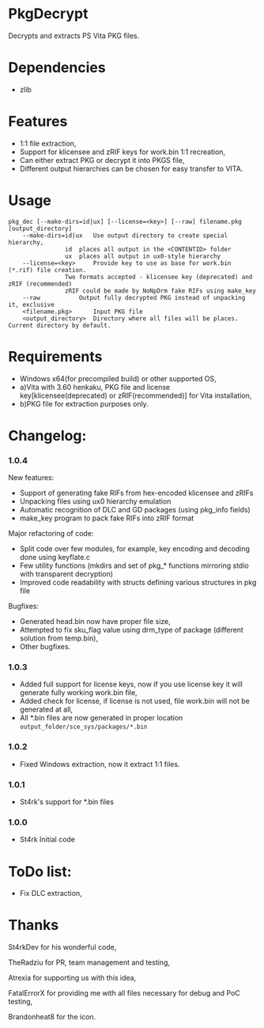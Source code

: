 # PkgDecrypt
Decrypts and extracts PS Vita PKG files.

# Dependencies
* zlib

# Features
* 1:1 file extraction,
* Support for klicensee and zRIF keys for work.bin 1:1 recreation,
* Can either extract PKG or decrypt it into PKGS file,
* Different output hierarchies can be chosen for easy transfer to VITA.

# Usage
```
pkg_dec [--make-dirs=id|ux] [--license=<key>] [--raw] filename.pkg [output_directory]
	--make-dirs=id|ux	Use output directory to create special hierarchy,
				id	places all output in the <CONTENTID> folder
				ux	places all output in ux0-style hierarchy
	--license=<key>		Provide key to use as base for work.bin (*.rif) file creation.
				Two formats accepted - klicensee key (deprecated) and zRIF (recommended)
				zRIF could be made by NoNpDrm fake RIFs using make_key
	--raw			Output fully decrypted PKG instead of unpacking it, exclusive
	<filename.pkg>		Input PKG file
	<output_directory>	Directory where all files will be places. Current directory by default.
```


# Requirements
* Windows x64(for precompiled build) or other supported OS,
* a)Vita with 3.60 henkaku, PKG file and license key[klicensee(deprecated) or zRIF(recommended)] for Vita installation,
* b)PKG file for extraction purposes only.

# Changelog:
### 1.0.4
New features:
- Support of generating fake RIFs from hex-encoded klicensee and zRIFs
- Unpacking files using ux0 hierarchy emulation
- Automatic recognition of DLC and GD packages (using pkg_info fields)
- make_key program to pack fake RIFs into zRIF format

Major refactoring of code:
- Split code over few modules, for example, key encoding and decoding done using keyflate.c
- Few utility functions (mkdirs and set of pkg_* functions mirroring stdio with transparent decryption)
- Improved code readability with structs defining various structures in pkg file

Bugfixes:
- Generated head.bin now have proper file size,
- Attempted to fix sku_flag value using drm_type of package (different solution from temp.bin),
- Other bugfixes.
### 1.0.3
* Added full support for license keys, now if you use license key it will generate fully working work.bin file,
* Added check for license, if license is not used, file work.bin will not be generated at all,
* All *.bin files are now generated in proper location `output_folder/sce_sys/packages/*.bin`
### 1.0.2
* Fixed Windows extraction, now it extract 1:1 files.
### 1.0.1
* St4rk's support for *.bin files
### 1.0.0
* St4rk Initial code

# ToDo list:
* Fix DLC extraction, 

# Thanks
St4rkDev for his wonderful code,

TheRadziu for PR, team management and testing,

Atrexia for supporting us with this idea, 

FatalErrorX for providing me with all files necessary for debug and PoC testing,

Brandonheat8 for the icon.
